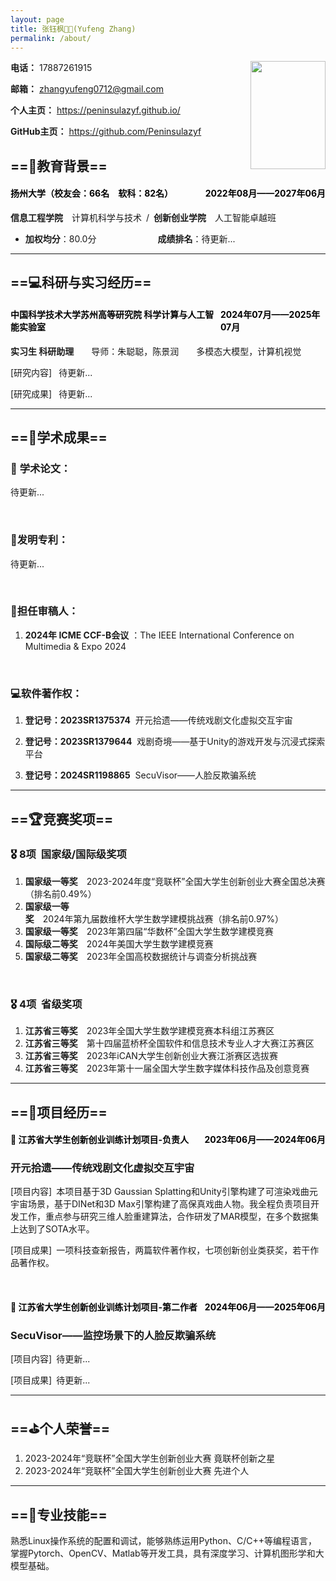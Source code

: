 ```yaml
---
layout: page
title: 张钰枫👨‍💻(Yufeng Zhang)
permalink: /about/
---
```


<img align="right" src="https://peninsulazyf.github.io/images/证件照.jpg" width=120 height=173  style="max-width: 100%;">

**电话：** 17887261915

**邮箱：** <zhangyufeng0712@gmail.com>

**个人主页：** <https://peninsulazyf.github.io/>

**GitHub主页：** <https://github.com/Peninsulazyf>


## ==🏢教育背景==

<h4 style="display: flex;justify-content: space-between; color: black;">
<span>扬州大学（校友会：66名&ensp;&ensp;软科：82名）</span> <span>2022年08月——2027年06月</span>
</h4>


**信息工程学院**&ensp;&ensp;计算机科学与技术&ensp;/&ensp;**创新创业学院**&ensp;&ensp;人工智能卓越班

- **加权均分**：80.0分&ensp;&ensp;&ensp;&ensp;&ensp;&ensp;&ensp;&ensp;&ensp;&ensp;&ensp;&ensp;&ensp;&ensp;**成绩排名**：待更新...

  
---

## ==💻科研与实习经历==
<h4 style="display: flex;justify-content: space-between; color: black;">
<span>中国科学技术大学苏州高等研究院 科学计算与人工智能实验室</span> <span>2024年07月——2025年07月</span>
</h4>

**实习生 科研助理**&ensp;&ensp;&ensp;&ensp;导师：朱聪聪，陈景润&ensp;&ensp;&ensp;&ensp;多模态大模型，计算机视觉

[研究内容] &ensp;待更新...

[研究成果] &ensp;待更新...

---
## ==📑学术成果==

### 📜 **学术论文：**

待更新...

<br/>

### 🧬**发明专利：**

待更新...

<br/>

### 📃**担任审稿人：**

1. **2024年 ICME CCF-B会议** ：The IEEE International Conference on Multimedia & Expo 2024

<br/>

### 💻**软件著作权：**

1. **登记号：2023SR1375374**&nbsp;&nbsp;开元拾遗——传统戏剧文化虚拟交互宇宙

2. **登记号：2023SR1379644**&nbsp;&nbsp;戏剧奇境——基于Unity的游戏开发与沉浸式探索平台
   
3. **登记号：2024SR1198865**&nbsp;&nbsp;SecuVisor——人脸反欺骗系统

---

## ==🏆竞赛奖项==
### 🎖️ **8项&nbsp;&nbsp;国家级/国际级奖项**
1. **国家级一等奖**&ensp;&ensp;2023-2024年度“竞联杯”全国大学生创新创业大赛全国总决赛（排名前0.49%）
2. **国家级一等奖**&ensp;&ensp;2024年第九届数维杯大学生数学建模挑战赛（排名前0.97%）
3. **国家级一等奖**&ensp;&ensp;2023年第四届“华数杯”全国大学生数学建模竞赛
4. **国际级二等奖**&ensp;&ensp;2024年美国大学生数学建模竞赛
5. **国家级二等奖**&ensp;&ensp;2023年全国高校数据统计与调查分析挑战赛

<br/>

### 🎖️ **4项&nbsp;&nbsp;省级奖项**
1. **江苏省三等奖**&ensp;&ensp;2023年全国大学生数学建模竞赛本科组江苏赛区
2. **江苏省三等奖**&ensp;&ensp;第十四届蓝桥杯全国软件和信息技术专业人才大赛江苏赛区
3. **江苏省三等奖**&ensp;&ensp;2023年iCAN大学生创新创业大赛江浙赛区选拔赛
4. **江苏省三等奖**&ensp;&ensp;2023年第十一届全国大学生数字媒体科技作品及创意竞赛

---

## ==🚀项目经历==
<h4 style="display: flex;justify-content: space-between; color: black;">
<span>📌 江苏省大学生创新创业训练计划项目-负责人</span> <span>2023年06月——2024年06月</span>
</h4>
  
### **开元拾遗——传统戏剧文化虚拟交互宇宙**
  
  [项目内容]&ensp;本项目基于3D Gaussian Splatting和Unity引擎构建了可渲染戏曲元宇宙场景，基于DINet和3D Max引擎构建了高保真戏曲人物。我全程负责项目开发工作，重点参与研究三维人脸重建算法，合作研发了MAR模型，在多个数据集上达到了SOTA水平。

  [项目成果]&ensp;一项科技查新报告，两篇软件著作权，七项创新创业类获奖，若干作品著作权。

<br/>

<h4 style="display: flex;justify-content: space-between; color: black;">
<span>📌 江苏省大学生创新创业训练计划项目-第二作者</span> <span>2024年06月——2025年06月</span>
</h4>

###  **SecuVisor——监控场景下的人脸反欺骗系统**

  [项目内容]&ensp;待更新...

  [项目成果]&ensp;待更新...

---

## ==⛳个人荣誉==
1. 2023-2024年“竞联杯”全国大学生创新创业大赛 竟联杯创新之星
2. 2023-2024年“竞联杯”全国大学生创新创业大赛 先进个人

---

## ==🔧专业技能==
熟悉Linux操作系统的配置和调试，能够熟练运用Python、C/C++等编程语言，掌握Pytorch、OpenCV、Matlab等开发工具，具有深度学习、计算机图形学和大模型基础。
